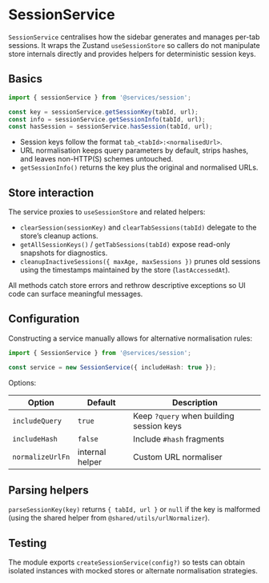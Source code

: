 # SessionService

`SessionService` centralises how the sidebar generates and manages per-tab
sessions.  It wraps the Zustand `useSessionStore` so callers do not manipulate
store internals directly and provides helpers for deterministic session keys.

## Basics

```ts
import { sessionService } from '@services/session';

const key = sessionService.getSessionKey(tabId, url);
const info = sessionService.getSessionInfo(tabId, url);
const hasSession = sessionService.hasSession(tabId, url);
```

* Session keys follow the format `tab_<tabId>:<normalisedUrl>`.
* URL normalisation keeps query parameters by default, strips hashes, and leaves
  non-HTTP(S) schemes untouched.
* `getSessionInfo()` returns the key plus the original and normalised URLs.

## Store interaction

The service proxies to `useSessionStore` and related helpers:

* `clearSession(sessionKey)` and `clearTabSessions(tabId)` delegate to the store’s
  cleanup actions.
* `getAllSessionKeys()` / `getTabSessions(tabId)` expose read-only snapshots for
  diagnostics.
* `cleanupInactiveSessions({ maxAge, maxSessions })` prunes old sessions using the
  timestamps maintained by the store (`lastAccessedAt`).

All methods catch store errors and rethrow descriptive exceptions so UI code can
surface meaningful messages.

## Configuration

Constructing a service manually allows for alternative normalisation rules:

```ts
import { SessionService } from '@services/session';

const service = new SessionService({ includeHash: true });
```

Options:

| Option | Default | Description |
| ------ | ------- | ----------- |
| `includeQuery` | `true` | Keep `?query` when building session keys |
| `includeHash` | `false` | Include `#hash` fragments |
| `normalizeUrlFn` | internal helper | Custom URL normaliser |

## Parsing helpers

`parseSessionKey(key)` returns `{ tabId, url }` or `null` if the key is malformed
(using the shared helper from `@shared/utils/urlNormalizer`).

## Testing

The module exports `createSessionService(config?)` so tests can obtain isolated
instances with mocked stores or alternate normalisation strategies.
